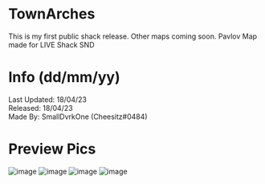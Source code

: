 # TownArches

This is my first public shack release. Other maps coming soon.
Pavlov Map made for LIVE Shack SND

# Info (dd/mm/yy)
Last Updated: 18/04/23 <br>
Released: 18/04/23 <br>
Made By: SmallDvrkOne (Cheesitz#0484)

# Preview Pics

![image](https://user-images.githubusercontent.com/131190264/232848511-0fd4ad5b-fe62-4aab-a294-f1e394d36924.png)
![image](https://user-images.githubusercontent.com/131190264/232848556-0c81d4a2-f905-4375-ad74-a09657176379.png)
![image](https://user-images.githubusercontent.com/131190264/232848618-600909af-d7f0-4c5c-9bb4-f4a6d2ff65ea.png)
![image](https://user-images.githubusercontent.com/131190264/232848661-aba44f42-dffa-4d1c-928f-ee73babecbba.png)
